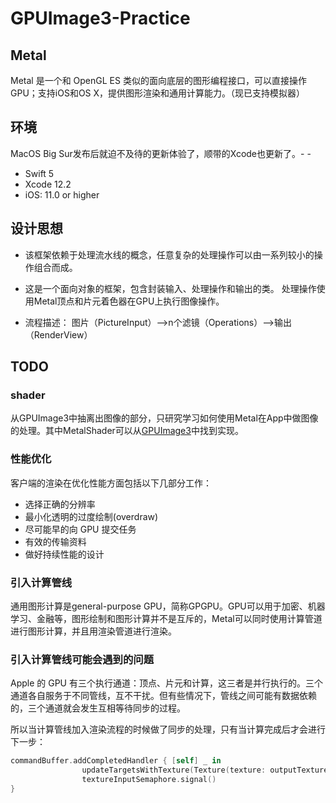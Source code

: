 # GPUImage3-Practice

## Metal ##
Metal 是一个和 OpenGL ES 类似的面向底层的图形编程接口，可以直接操作GPU；支持iOS和OS X，提供图形渲染和通用计算能力。（现已支持模拟器）

## 环境 ##
MacOS Big Sur发布后就迫不及待的更新体验了，顺带的Xcode也更新了。- -
- Swift 5
- Xcode 12.2 
- iOS: 11.0 or higher

## 设计思想 ##
- 该框架依赖于处理流水线的概念，任意复杂的处理操作可以由一系列较小的操作组合而成。

- 这是一个面向对象的框架，包含封装输入、处理操作和输出的类。 处理操作使用Metal顶点和片元着色器在GPU上执行图像操作。

- 流程描述：
图片（PictureInput）-->n个滤镜（Operations）-->输出（RenderView）

## TODO ##

### shader ###
从GPUImage3中抽离出图像的部分，只研究学习如何使用Metal在App中做图像的处理。其中MetalShader可以从[GPUImage3](https://github.com/BradLarson/GPUImage3)中找到实现。
### 性能优化 ###
客户端的渲染在优化性能方面包括以下几部分工作：
- 选择正确的分辨率
- 最小化透明的过度绘制(overdraw)
- 尽可能早的向 GPU 提交任务
- 有效的传输资料
- 做好持续性能的设计

### 引入计算管线 ###
通用图形计算是general-purpose GPU，简称GPGPU。GPU可以用于加密、机器学习、金融等，图形绘制和图形计算并不是互斥的，Metal可以同时使用计算管道进行图形计算，并且用渲染管道进行渲染。

### 引入计算管线可能会遇到的问题 ###
Apple 的 GPU 有三个执行通道：顶点、片元和计算，这三者是并行执行的。三个通道各自服务于不同管线，互不干扰。但有些情况下，管线之间可能有数据依赖的，三个通道就会发生互相等待同步的过程。

所以当计算管线加入渲染流程的时候做了同步的处理，只有当计算完成后才会进行下一步：
```swift   
commandBuffer.addCompletedHandler { [self] _ in
                updateTargetsWithTexture(Texture(texture: outputTexture))
                textureInputSemaphore.signal()
}
```


